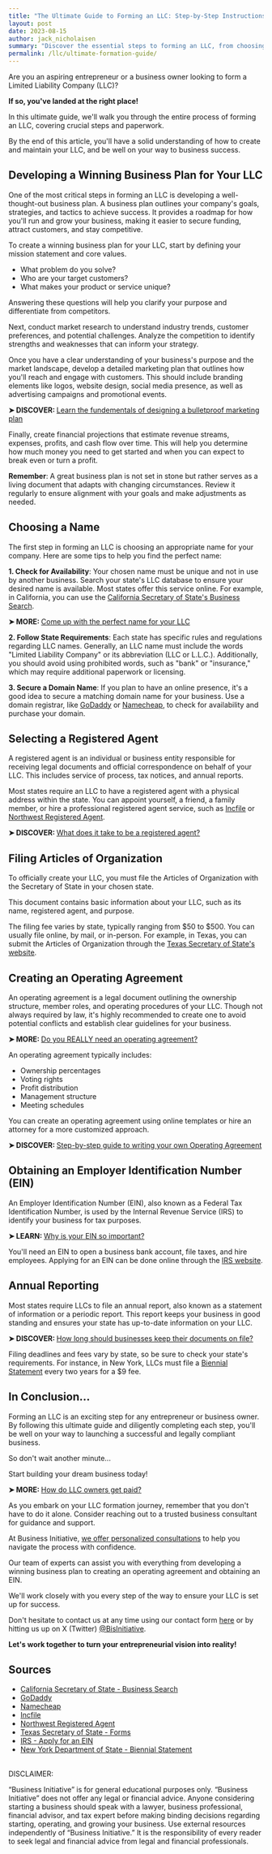 ```yaml
---
title: "The Ultimate Guide to Forming an LLC: Step-by-Step Instructions"
layout: post
date: 2023-08-15
author: jack_nicholaisen
summary: "Discover the essential steps to forming an LLC, from choosing a name to annual reporting. In this comprehensive guide, you'll learn practical tips for navigating state requirements and maintaining good standing. Don't miss this opportunity to set your business up for success – read on to become an LLC expert!"
permalink: /llc/ultimate-formation-guide/
---
```


Are you an aspiring entrepreneur or a business owner looking to form a Limited Liability Company (LLC)?

**If so, you've landed at the right place!**

In this ultimate guide, we'll walk you through the entire process of forming an LLC, covering crucial steps and paperwork.

By the end of this article, you'll have a solid understanding of how to create and maintain your LLC, and be well on your way to business success.

## Developing a Winning Business Plan for Your LLC

One of the most critical steps in forming an LLC is developing a well-thought-out business plan. A business plan outlines your company's goals, strategies, and tactics to achieve success. It provides a roadmap for how you'll run and grow your business, making it easier to secure funding, attract customers, and stay competitive.

To create a winning business plan for your LLC, start by defining your mission statement and core values.

-   What problem do you solve?
-   Who are your target customers?
-   What makes your product or service unique?

Answering these questions will help you clarify your purpose and differentiate from competitors.

Next, conduct market research to understand industry trends, customer preferences, and potential challenges. Analyze the competition to identify strengths and weaknesses that can inform your strategy.

Once you have a clear understanding of your business's purpose and the market landscape, develop a detailed marketing plan that outlines how you'll reach and engage with customers. This should include branding elements like logos, website design, social media presence, as well as advertising campaigns and promotional events.

<p><b>➤ DISCOVER: </b> <a href="https://www.businessinitiative.org/llc/marketing/marketing-plan/">Learn the fundementals of designing a bulletproof marketing plan</a></p>

Finally, create financial projections that estimate revenue streams, expenses, profits, and cash flow over time. This will help you determine how much money you need to get started and when you can expect to break even or turn a profit.

**Remember**: A great business plan is not set in stone but rather serves as a living document that adapts with changing circumstances. Review it regularly to ensure alignment with your goals and make adjustments as needed.

## Choosing a Name

The first step in forming an LLC is choosing an appropriate name for your company. Here are some tips to help you find the perfect name:

**1.  Check for Availability**: Your chosen name must be unique and not in use by another business. Search your state's LLC database to ensure your desired name is available. Most states offer this service online. For example, in California, you can use the [California Secretary of State's Business Search](https://businesssearch.sos.ca.gov/).

<p><b>➤ MORE: </b> <a href="https://www.businessinitiative.org/llc/name-your-llc/">Come up with the perfect name for your LLC</a></p>

**2.  Follow State Requirements**: Each state has specific rules and regulations regarding LLC names. Generally, an LLC name must include the words "Limited Liability Company" or its abbreviation (LLC or L.L.C.). Additionally, you should avoid using prohibited words, such as "bank" or "insurance," which may require additional paperwork or licensing.

**3.  Secure a Domain Name**: If you plan to have an online presence, it's a good idea to secure a matching domain name for your business. Use a domain registrar, like [GoDaddy](https://www.godaddy.com/) or [Namecheap](https://www.namecheap.com/), to check for availability and purchase your domain.

## Selecting a Registered Agent

A registered agent is an individual or business entity responsible for receiving legal documents and official correspondence on behalf of your LLC. This includes service of process, tax notices, and annual reports.

Most states require an LLC to have a registered agent with a physical address within the state. You can appoint yourself, a friend, a family member, or hire a professional registered agent service, such as [Incfile](https://www.incfile.com/) or [Northwest Registered Agent](https://www.northwestregisteredagent.com/).

<p><b>➤ DISCOVER: </b> <a href="https://www.businessinitiative.org/llc/registered-agent/">What does it take to be a registered agent?</a></p>

## Filing Articles of Organization

To officially create your LLC, you must file the Articles of Organization with the Secretary of State in your chosen state.

This document contains basic information about your LLC, such as its name, registered agent, and purpose.

The filing fee varies by state, typically ranging from \$50 to \$500. You can usually file online, by mail, or in-person. For example, in Texas, you can submit the Articles of Organization through the [Texas Secretary of State's website](https://www.sos.state.tx.us/corp/forms_boc.shtml).

## Creating an Operating Agreement

An operating agreement is a legal document outlining the ownership structure, member roles, and operating procedures of your LLC. Though not always required by law, it's highly recommended to create one to avoid potential conflicts and establish clear guidelines for your business.

<p><b>➤ MORE: </b> <a href="https://www.businessinitiative.org/llc/operating-agreement/purpose/">Do you REALLY need an operating agreement?</a></p>

An operating agreement typically includes:

-   Ownership percentages
-   Voting rights
-   Profit distribution
-   Management structure
-   Meeting schedules

You can create an operating agreement using online templates or hire an attorney for a more customized approach.

<p><b>➤ DISCOVER: </b> <a href="https://www.businessinitiative.org/llc/operating-agreement/step-by-step-process/">Step-by-step guide to writing your own Operating Agreement</a></p>

## Obtaining an Employer Identification Number (EIN)

An Employer Identification Number (EIN), also known as a Federal Tax Identification Number, is used by the Internal Revenue Service (IRS) to identify your business for tax purposes.

<p><b>➤ LEARN: </b> <a href="https://www.businessinitiative.org/llc/what-is-an-ein-number/">Why is your EIN so important?</a></p>

You'll need an EIN to open a business bank account, file taxes, and hire employees. Applying for an EIN can be done online through the [IRS website](https://www.irs.gov/businesses/small-businesses-self-employed/apply-for-an-employer-identification-number-ein-online).

## Annual Reporting

Most states require LLCs to file an annual report, also known as a statement of information or a periodic report. This report keeps your business in good standing and ensures your state has up-to-date information on your LLC.

<p><b>➤ DISCOVER: </b> <a href="https://www.businessinitiative.org/llc/recordkeeping/">How long should businesses keep their documents on file?</a></p>

Filing deadlines and fees vary by state, so be sure to check your state's requirements. For instance, in New York, LLCs must file a [Biennial Statement](https://www.dos.ny.gov/corps/llc_biennial_filing_req.asp) every two years for a \$9 fee.

## In Conclusion...

Forming an LLC is an exciting step for any entrepreneur or business owner. By following this ultimate guide and diligently completing each step, you'll be well on your way to launching a successful and legally compliant business.

So don't wait another minute...

Start building your dream business today!

<p><b>➤ MORE: </b> <a href="https://www.businessinitiative.org/paying-yourself-llc/">How do LLC owners get paid?</a></p>

As you embark on your LLC formation journey, remember that you don't have to do it alone. Consider reaching out to a trusted business consultant for guidance and support. 

At Business Initiative, [we offer personalized consultations](https://calendly.com/businessinitiative/30-minute-consultation-call) to help you navigate the process with confidence.

Our team of experts can assist you with everything from developing a winning business plan to creating an operating agreement and obtaining an EIN. 

We'll work closely with you every step of the way to ensure your LLC is set up for success.

Don't hesitate to contact us at any time using our contact form [here](https://www.businessinitiative.org/contact/) or by hitting us up on X (Twitter) [@BisInitiative](https://twitter.com/BisInitiative). 

**Let's work together to turn your entrepreneurial vision into reality!**

<script async data-uid="0625212ce2" src="https://adept-hustler-4565.ck.page/0625212ce2/index.js"></script>

## Sources

-   [California Secretary of State - Business Search](https://businesssearch.sos.ca.gov/)
-   [GoDaddy](https://www.godaddy.com/)
-   [Namecheap](https://www.namecheap.com/)
-   [Incfile](https://www.incfile.com/)
-   [Northwest Registered Agent](https://www.northwestregisteredagent.com/)
-   [Texas Secretary of State - Forms](https://www.sos.state.tx.us/corp/forms_boc.shtml)
-   [IRS - Apply for an EIN](https://www.irs.gov/businesses/small-businesses-self-employed/apply-for-an-employer-identification-number-ein-online)
-   [New York Department of State - Biennial Statement](https://www.dos.ny.gov/corps/llc_biennial_filing_req.asp)

<br> DISCLAIMER:

“Business Initiative” is for general educational purposes only. “Business Initiative” does not offer any legal or financial advice. Anyone considering starting a business should speak with a lawyer, business professional, financial advisor, and tax expert before making binding decisions regarding starting, operating, and growing your business. Use external resources independently of “Business Initiative.” It is the responsibility of every reader to seek legal and financial advice from legal and financial professionals.
